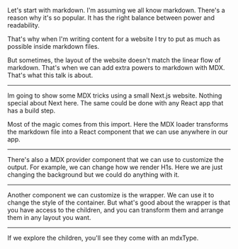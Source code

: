 Let's start with markdown. I'm assuming we all know markdown. There's a reason why it's so popular. It has the right balance between power and readability.

That's why when I'm writing content for a website I try to put as much as possible inside markdown files.

But sometimes, the layout of the website doesn't match the linear flow of markdown. That's when we can add extra powers to markdown with MDX. That's what this talk is about.

---

Im going to show some MDX tricks using a small Next.js website. Nothing special about Next here. The same could be done with any React app that has a build step.

Most of the magic comes from this import. Here the MDX loader transforms the markdown file into a React component that we can use anywhere in our app.

---

There's also a MDX provider component that we can use to customize the output. For example, we can change how we render H1s. Here we are just changing the background but we could do anything with it.

---

Another component we can customize is the wrapper. We can use it to change the style of the container. But what's good about the wrapper is that you have access to the children, and you can transform them and arrange them in any layout you want.

---

If we explore the children, you'll see they come with an mdxType.
